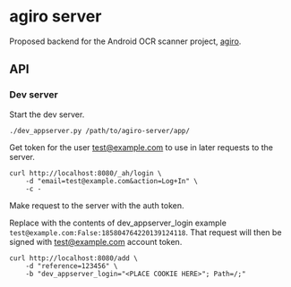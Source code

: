 # agiro server

Proposed backend for the Android OCR scanner project, [agiro](https://github.com/wulax/aGiro).

## API

### Dev server

Start the dev server.

    ./dev_appserver.py /path/to/agiro-server/app/

Get token for the user test@example.com to use in later requests to the server.

    curl http://localhost:8080/_ah/login \
        -d "email=test@example.com&action=Log+In" \
        -c -

Make request to the server with the auth token.

Replace <PLACE COOKIE HERE> with the contents of dev_appserver_login example
`test@example.com:False:185804764220139124118`. That request will then be signed
with test@example.com account token.

    curl http://localhost:8080/add \
        -d "reference=123456" \
        -b "dev_appserver_login="<PLACE COOKIE HERE>"; Path=/;"
